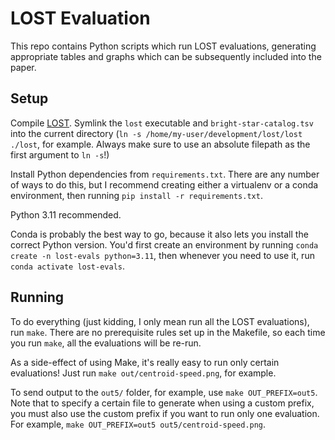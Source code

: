 # LOST Evaluation

This repo contains Python scripts which run LOST evaluations, generating appropriate tables and graphs which can be subsequently included into the paper.

## Setup

Compile [LOST](https://github.com/uwcubesat/lost). Symlink the `lost` executable and
`bright-star-catalog.tsv` into the current directory (`ln -s /home/my-user/development/lost/lost
./lost`, for example. Always make sure to use an absolute filepath as the first argument to `ln
-s`!)

Install Python dependencies from `requirements.txt`. There are any number of ways to do this, but I recommend creating either a virtualenv or a conda environment, then running `pip install -r requirements.txt`.

Python 3.11 recommended.

Conda is probably the best way to go, because it also lets you install the correct Python version. You'd first create an environment by running `conda create -n lost-evals python=3.11`, then whenever you need to use it, run `conda activate lost-evals`.

## Running

To do everything (just kidding, I only mean run all the LOST evaluations), run `make`. There are no prerequisite rules set up in the Makefile, so each time you run `make`, all the evaluations will be re-run.

As a side-effect of using Make, it's really easy to run only certain evaluations! Just run `make out/centroid-speed.png`, for example.

To send output to the `out5/` folder, for example, use `make OUT_PREFIX=out5`. Note that to specify a certain file to generate when using a custom prefix, you must also use the custom prefix if you want to run only one evaluation. For example, `make OUT_PREFIX=out5 out5/centroid-speed.png`.
